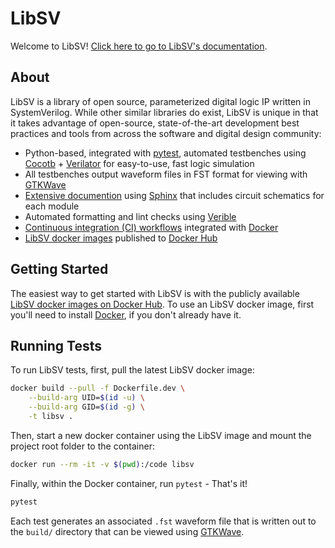 [CI]: https://github.com/bensampson5/libsv/actions
[COCOTB]: https://github.com/cocotb/cocotb
[DOCKER]: https://www.docker.com/
[DOCKER_HUB]: https://hub.docker.com/
[DOCS]: https://libsv.readthedocs.io/en/latest/
[GTKWAVE]: http://gtkwave.sourceforge.net/
[LIBSV_DOCKER_HUB]: https://hub.docker.com/repository/docker/bensampson5/libsv
[PYTEST]: [https://github.com/pytest-dev/pytest]
[SPHINX]: https://www.sphinx-doc.org/en/master/
[VERIBLE]: https://github.com/google/verible
[VERILATOR]: https://github.com/verilator/verilator

# LibSV
Welcome to LibSV! [Click here to go to LibSV's documentation][DOCS].

## About

LibSV is a library of open source, parameterized digital logic IP written in SystemVerilog. While other similar libraries
 do exist, LibSV is unique in that it takes advantage of open-source, state-of-the-art development best practices and tools
 from across the software and digital design community:
- Python-based, integrated with [pytest][PYTEST], automated testbenches using [Cocotb][COCOTB] + [Verilator][VERILATOR]
  for easy-to-use, fast logic simulation
- All testbenches output waveform files in FST format for viewing with [GTKWave][GTKWAVE]
- [Extensive documention][DOCS] using [Sphinx][SPHINX] that includes circuit schematics for each module
- Automated formatting and lint checks using [Verible][VERIBLE]
- [Continuous integration (CI) workflows][CI] integrated with [Docker][DOCKER]
- [LibSV docker images][LIBSV_DOCKER_HUB] published to [Docker Hub][DOCKER_HUB]


## Getting Started

The easiest way to get started with LibSV is with the publicly available [LibSV docker images on Docker Hub][LIBSV_DOCKER_HUB].
To use an LibSV docker image, first you'll need to install [Docker](https://www.docker.com/get-started), if you don't already have it.

## Running Tests

To run LibSV tests, first, pull the latest LibSV docker image:

```bash
docker build --pull -f Dockerfile.dev \
    --build-arg UID=$(id -u) \
    --build-arg GID=$(id -g) \
    -t libsv .
```

Then, start a new docker container using the LibSV image and mount the project root folder to the container:

```bash
docker run --rm -it -v $(pwd):/code libsv
```

Finally, within the Docker container, run `pytest` - That's it!
```bash
pytest
```

Each test generates an associated `.fst` waveform file that is written out to the `build/` directory that can be viewed
using [GTKWave][GTKWAVE].
